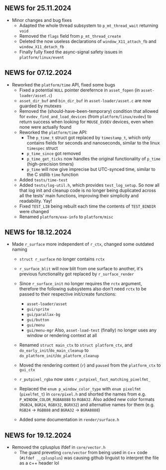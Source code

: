 ## NEWS for 25.11.2024
* Minor changes and bug fixes
    * Adapted the whole thread subsystem to `p_mt_thread_wait` returning `void`
    * Removed the `flags` field from `p_mt_thread_create`
    * Deleted the now useless declarations of `window_X11_attach_fb` and `window_X11_detach_fb`
    * Finally fully fixed the async-signal safety issues in `platform/linux/event`

## NEWS for 07.12.2024
* Reworked the `platform/time` API, fixed some bugs
    * Fixed a potential `NULL` pointer derefernce in `asset_fopen` (in `asset-loader/asset.c`)
    * `asset_dir_buf` and `bin_dir_buf` in `asset-loader/asset.c` are now guarded by mutexes
    * Removed the (should-have-been-temporary) condition that allowed for `evdev_find_and_load_devices`
        (from `platform/linux/evdev`) to return success when looking for `MOUSE_EVDEV` devices,
        even when none were actually found
    * Reworked the `platform/time` API:
        * The `p_time_t` struct got replaced by `timestamp_t`, which only contains fields
            for seconds and nanoseconds, similar to the linux `timespec` struct
        * `p_time_since` got removed
        * `p_time_get_ticks` now handles the original functionality of `p_time` (high-precision timers)
        * `p_time` will now give imprecise but UTC-synced time, similar to the C stdlib `time` function
    * Added `tests/time-test`
    * Added `tests/log-util.h`, which provides `test_log_setup`.
        So now all that log init and cleanup code is no longer being duplicated across
        all the tests' main functions, improving their simplicity and readability.
        Yay!
    * Fixed `TEST_LIB` being rebuilt each time the contents of `TEST_BINDIR` were changed
    * Renamed `platform/exe-info` to `platform/misc`

## NEWS for 18.12.2024
* Made `r_surface` more independent of `r_ctx`, changed some outdated naming
    * `struct r_surface` no longer contains `rctx`
    * `r_surface_blit` will now blit from one surface to another,
        it's previous functionality got replaced by `r_surface_render`
    * Since `r_surface_init` no longer requires the `rctx` argument,
        therefore the following subsystems also don't need `rctx`
        to be passed to their respective init/create functions:
        * `asset-loader/asset`
        * `gui/sprite`
        * `gui/parallax-bg`
        * `gui/button`
        * `gui/menu`
        * `gui/menu-mgr`
        Also, `asset-load-test` (finally) no longer uses any window or rendering context at all

    * Renamed `struct main_ctx` to `struct platform_ctx`,
        and `do_early_init`/`do_main_cleanup` to `do_platform_init`/`do_platform_cleanup`
    * Moved the rendering context (`r`) and `paused` from the `platform_ctx` to `gui_ctx`
    * `r_putpixel_rgba` now uses `r_putpixel_fast_matching_pixelfmt_`
    * Replaced the `enum p_window_color_type` with `enum pixelfmt` (`pixelfmt_t`) in `core/pixel.h`
        and shorted the names from e.g. `P_WINDOW_COLOR_RGBA8888` to `RGBA32`.
        Also added new color formats (`RGB24`, `BGR24`, `RGBX32`, `BGRX32`)
        and alternative names for them (e.g. `RGB24` -> `RGB888` and `BGRA32` -> `BGRA8888`)
    * Added some documentation in `render/surface.h`

## NEWS for 19.12.2024

* Removed the cplusplus ifdef in `core/vector.h`
    * The guard preveting `core/vector` from being used in c++ code (`#ifdef __cplusplus`) was causing github linguist to interpret the file as a c++ header lol
